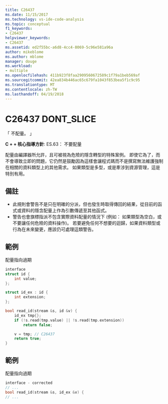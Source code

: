 ```yaml
---
title: C26437
ms.date: 11/15/2017
ms.technology: vs-ide-code-analysis
ms.topic: conceptual
f1_keywords:
- C26437
helpviewer_keywords:
- C26437
ms.assetid: ed2f55bc-a6d8-4cc4-8069-5c96e581a96a
author: mikeblome
ms.author: mblome
manager: douge
ms.workload:
- multiple
ms.openlocfilehash: 411b923f8faa2909560672589c1f79a1beb569af
ms.sourcegitcommit: 42ea834b446ac65c679fa1043f853bea5f1c9c95
ms.translationtype: MT
ms.contentlocale: zh-TW
ms.lasthandoff: 04/19/2018
---
```

# <a name="c26437-dontslice"></a>C26437 DONT_SLICE
「 不配量。 」

**C + + 核心指導方針**: ES.63： 不要配量

配量由編譯器所允許，且可被視為危險的隱含轉型的特殊案例。 即使它為了，而不會導致立即的問題，它仍然是鼓勵因為這樣會讓程式碼而不是撰寫無法維護強制在相關的資料類型上的其他需求。 如果類型是多型，或是牽涉到資源管理，這是特別有用。

## <a name="remarks"></a>備註
 -  此規則會警告不是只在明確的分派，但也發生時取得傳回的結果，從目前的函式或資料的隱含配量上作為引數傳遞至其他函式。
-  警告也會旗標指派不包含實際資料配量的情況下 (例如： 如果類型為空白，或不要讓任何危險的資料操作)。 若要避免任何不想要的迴歸，如果資料類型或行為在未來變更，應該仍可處理這類警告。
## <a name="example"></a>範例
配量指向過期

```cpp
interface
struct id {
    int value;
};

struct id_ex : id {
    int extension;
};

bool read_id(stream &s, id &v) {
    id_ex tmp{};
    if (!s.read(tmp.value) || !s.read(tmp.extension))
        return false;

    v = tmp; // C26437
    return true;
}
```

## <a name="example"></a>範例
配量指向過期

```cpp
interface - corrected
// ...
bool read_id(stream &s, id_ex &v) {
// ...
```

